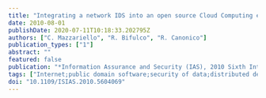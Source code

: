 ```yaml
---
title: "Integrating a network IDS into an open source Cloud Computing environment"
date: 2010-08-01
publishDate: 2020-07-11T10:18:33.202795Z
authors: ["C. Mazzariello", "R. Bifulco", "R. Canonico"]
publication_types: ["1"]
abstract: ""
featured: false
publication: "*Information Assurance and Security (IAS), 2010 Sixth International Conference on*"
tags: ["Internet;public domain software;security of data;distributed defence strategy;intrusion detection system;network IDS;open source cloud computing;service attack detection;Bridges;Cloud computing;Clouds;Computational modeling;Intrusion detection;Virtual machining;Cloud Computing;Intrusion Detection;Performance Evaluation;Virtualization"]
doi: "10.1109/ISIAS.2010.5604069"
---
```


